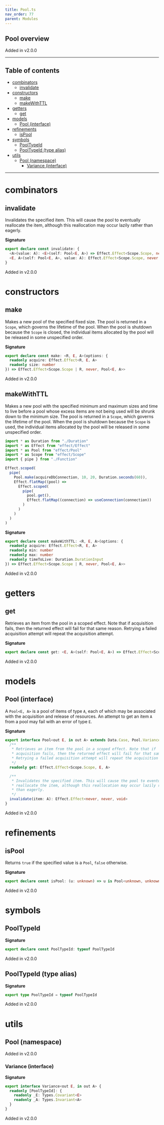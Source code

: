 ```yaml
---
title: Pool.ts
nav_order: 77
parent: Modules
---
```


## Pool overview

Added in v2.0.0

---

<h2 class="text-delta">Table of contents</h2>

- [combinators](#combinators)
  - [invalidate](#invalidate)
- [constructors](#constructors)
  - [make](#make)
  - [makeWithTTL](#makewithttl)
- [getters](#getters)
  - [get](#get)
- [models](#models)
  - [Pool (interface)](#pool-interface)
- [refinements](#refinements)
  - [isPool](#ispool)
- [symbols](#symbols)
  - [PoolTypeId](#pooltypeid)
  - [PoolTypeId (type alias)](#pooltypeid-type-alias)
- [utils](#utils)
  - [Pool (namespace)](#pool-namespace)
    - [Variance (interface)](#variance-interface)

---

# combinators

## invalidate

Invalidates the specified item. This will cause the pool to eventually
reallocate the item, although this reallocation may occur lazily rather
than eagerly.

**Signature**

```ts
export declare const invalidate: {
  <A>(value: A): <E>(self: Pool<E, A>) => Effect.Effect<Scope.Scope, never, void>
  <E, A>(self: Pool<E, A>, value: A): Effect.Effect<Scope.Scope, never, void>
}
```

Added in v2.0.0

# constructors

## make

Makes a new pool of the specified fixed size. The pool is returned in a
`Scope`, which governs the lifetime of the pool. When the pool is shutdown
because the `Scope` is closed, the individual items allocated by the pool
will be released in some unspecified order.

**Signature**

```ts
export declare const make: <R, E, A>(options: {
  readonly acquire: Effect.Effect<R, E, A>
  readonly size: number
}) => Effect.Effect<Scope.Scope | R, never, Pool<E, A>>
```

Added in v2.0.0

## makeWithTTL

Makes a new pool with the specified minimum and maximum sizes and time to
live before a pool whose excess items are not being used will be shrunk
down to the minimum size. The pool is returned in a `Scope`, which governs
the lifetime of the pool. When the pool is shutdown because the `Scope` is
used, the individual items allocated by the pool will be released in some
unspecified order.

```ts
import * as Duration from "./Duration"
import * as Effect from "effect/Effect"
import * as Pool from "effect/Pool"
import * as Scope from "effect/Scope"
import { pipe } from "./Function"

Effect.scoped(
  pipe(
    Pool.make(acquireDbConnection, 10, 20, Duration.seconds(60)),
    Effect.flatMap((pool) =>
      Effect.scoped(
        pipe(
          pool.get(),
          Effect.flatMap((connection) => useConnection(connection))
        )
      )
    )
  )
)
```

**Signature**

```ts
export declare const makeWithTTL: <R, E, A>(options: {
  readonly acquire: Effect.Effect<R, E, A>
  readonly min: number
  readonly max: number
  readonly timeToLive: Duration.DurationInput
}) => Effect.Effect<Scope.Scope | R, never, Pool<E, A>>
```

Added in v2.0.0

# getters

## get

Retrieves an item from the pool in a scoped effect. Note that if
acquisition fails, then the returned effect will fail for that same reason.
Retrying a failed acquisition attempt will repeat the acquisition attempt.

**Signature**

```ts
export declare const get: <E, A>(self: Pool<E, A>) => Effect.Effect<Scope.Scope, E, A>
```

Added in v2.0.0

# models

## Pool (interface)

A `Pool<E, A>` is a pool of items of type `A`, each of which may be
associated with the acquisition and release of resources. An attempt to get
an item `A` from a pool may fail with an error of type `E`.

**Signature**

```ts
export interface Pool<out E, in out A> extends Data.Case, Pool.Variance<E, A>, Pipeable {
  /**
   * Retrieves an item from the pool in a scoped effect. Note that if
   * acquisition fails, then the returned effect will fail for that same reason.
   * Retrying a failed acquisition attempt will repeat the acquisition attempt.
   */
  readonly get: Effect.Effect<Scope.Scope, E, A>

  /**
   * Invalidates the specified item. This will cause the pool to eventually
   * reallocate the item, although this reallocation may occur lazily rather
   * than eagerly.
   */
  invalidate(item: A): Effect.Effect<never, never, void>
}
```

Added in v2.0.0

# refinements

## isPool

Returns `true` if the specified value is a `Pool`, `false` otherwise.

**Signature**

```ts
export declare const isPool: (u: unknown) => u is Pool<unknown, unknown>
```

Added in v2.0.0

# symbols

## PoolTypeId

**Signature**

```ts
export declare const PoolTypeId: typeof PoolTypeId
```

Added in v2.0.0

## PoolTypeId (type alias)

**Signature**

```ts
export type PoolTypeId = typeof PoolTypeId
```

Added in v2.0.0

# utils

## Pool (namespace)

Added in v2.0.0

### Variance (interface)

**Signature**

```ts
export interface Variance<out E, in out A> {
  readonly [PoolTypeId]: {
    readonly _E: Types.Covariant<E>
    readonly _A: Types.Invariant<A>
  }
}
```

Added in v2.0.0
